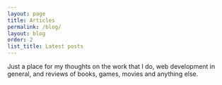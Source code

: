 ```yaml
---
layout: page
title: Articles
permalink: /blog/
layout: blog
order: 2
list_title: Latest posts
---
```


Just a place for my thoughts on the work that I do, web development in general, and reviews of books, games, movies and anything else. 
